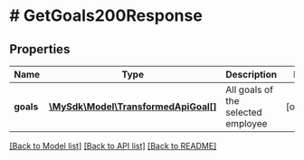# # GetGoals200Response

## Properties

Name | Type | Description | Notes
------------ | ------------- | ------------- | -------------
**goals** | [**\MySdk\Model\TransformedApiGoal[]**](TransformedApiGoal.md) | All goals of the selected employee | [optional]

[[Back to Model list]](../../README.md#models) [[Back to API list]](../../README.md#endpoints) [[Back to README]](../../README.md)
